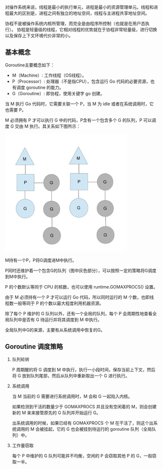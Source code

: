 对操作系统来说，线程是最小的执行单元，进程是最小的资源管理单元。线程和进程最大的区别是，进程之间有独立的地址空间，线程与主进程共享地址空间。

协程不是被操作系统内核所管理，而完全是由程序所控制（也就是在用户态执行）。
协程是轻量级的线程，它相对线程的优势就在于协程非常轻量级，进行切换以及保存上下文环境代价非常的小。


## 基本概念


Goroutine主要概念如下：
* M（Machine）: 工作线程（OS线程）。
* P（Processor）: 处理器（不是指CPU），包含运行 Go 代码的必要资源，也有调度 goroutine 的能力。
* G（Goroutine）: 即协程，使用关键字 go 创建。


当 M 执行 Go 代码时，它需要关联一个 P，当 M 为 idle 或者在系统调用时，它也需要 P。

M 必须拥有 P 才可以执行 G 中的代码，P含有一个包含多个 G 的队列，P 可以调度 G 交由 M 执行。其关系如下图所示：

![](images/mpg.jpg)


M持有一个P，P将G调度进M中执行。

P同时还维护着一个包含G的队列（图中灰色部分），可以按照一定的策略将G调度到M中执行。


P 的个数默认等同于 CPU 的核数，也可以使用 runtime.GOMAXPROCS() 设置。

由于 M 必须持有一个 P 才可以运行 Go 代码，所以同时运行的 M 个数，也即线程数一般等同于 P 的个数以最大程度利用机器资源。


除了每个 P 维护的 G 队列以外，还有一个全局的队列，每个 P 会周期性地查看全局队列中是否有 G 待运行并将其调度到 M 中执行。

全局队列中G的来源，主要有从系统调用中恢复的G。



## Goroutine 调度策略

1. 队列轮转

    P 周期醒的将 G 调度到 M 中执行，执行一小段时间，保存当前上下文，然后将 G 放到队列尾部，然后从队列中重新取出一个 G 进行执行。


2. 系统调用

    当 M 当前的 G 需要进行系统调用时，M 会和 G 一起陷入内核。

    如果检测到干活的数量少于 GOMAXPROCS 并且没有空闲着的 M，则会创建新的 M 来来接管原先的 G 队列并开始运行 G。

    出系统调用的时候，如果已经有 GOMAXPROCS 个 M 在干活了，则这个出系统调用的 M 会被挂起，它的 G 也会被挂到待运行的 goroutine 队列（全局队列）中。

3. 工作量窃取

    每个 P 中维护的 G 队列可能并不均衡，空闲的 P 会窃取其他 P 的 G，一般窃取一半。